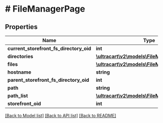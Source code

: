 # # FileManagerPage

## Properties

Name | Type | Description | Notes
------------ | ------------- | ------------- | -------------
**current_storefront_fs_directory_oid** | **int** |  | [optional]
**directories** | [**\ultracart\v2\models\FileManagerDirectory[]**](FileManagerDirectory.md) |  | [optional]
**files** | [**\ultracart\v2\models\FileManagerFile[]**](FileManagerFile.md) |  | [optional]
**hostname** | **string** |  | [optional]
**parent_storefront_fs_directory_oid** | **int** |  | [optional]
**path** | **string** |  | [optional]
**path_list** | [**\ultracart\v2\models\FileManagerDirectory[]**](FileManagerDirectory.md) |  | [optional]
**storefront_oid** | **int** |  | [optional]

[[Back to Model list]](../../README.md#models) [[Back to API list]](../../README.md#endpoints) [[Back to README]](../../README.md)
